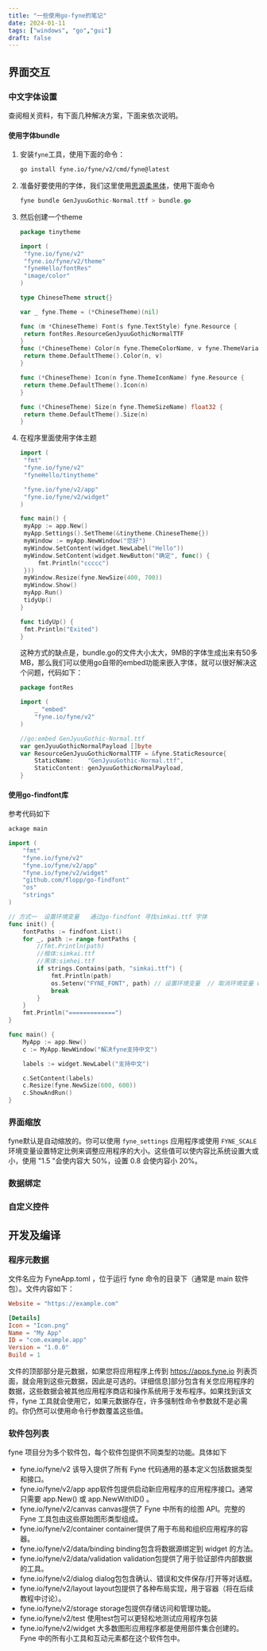 ```yaml
---
title: "一些使用go-fyne的笔记"
date: 2024-01-11
tags: ["windows", "go","gui"]
draft: false
---
```

## 界面交互
### 中文字体设置
查阅相关资料，有下面几种解决方案，下面来依次说明。

#### 使用字体bundle

1. 安装`fyne`工具，使用下面的命令：

   ```bash
   go install fyne.io/fyne/v2/cmd/fyne@latest
   ```

2. 准备好要使用的字体，我们这里使用[思源柔黑体](http://jikasei.me/font/)，使用下面命令

   ```go
   fyne bundle GenJyuuGothic-Normal.ttf > bundle.go
   ```

3. 然后创建一个theme

   ```go
   package tinytheme
   
   import (
   	"fyne.io/fyne/v2"
   	"fyne.io/fyne/v2/theme"
   	"fyneHello/fontRes"
   	"image/color"
   )
   
   type ChineseTheme struct{}
   
   var _ fyne.Theme = (*ChineseTheme)(nil)
   
   func (m *ChineseTheme) Font(s fyne.TextStyle) fyne.Resource {
   	return fontRes.ResourceGenJyuuGothicNormalTTF
   }
   func (*ChineseTheme) Color(n fyne.ThemeColorName, v fyne.ThemeVariant) color.Color {
   	return theme.DefaultTheme().Color(n, v)
   }
   
   func (*ChineseTheme) Icon(n fyne.ThemeIconName) fyne.Resource {
   	return theme.DefaultTheme().Icon(n)
   }
   
   func (*ChineseTheme) Size(n fyne.ThemeSizeName) float32 {
   	return theme.DefaultTheme().Size(n)
   }
   
   ```

4. 在程序里面使用字体主题

   ```go
   import (
   	"fmt"
   	"fyne.io/fyne/v2"
   	"fyneHello/tinytheme"
   
   	"fyne.io/fyne/v2/app"
   	"fyne.io/fyne/v2/widget"
   )
   
   func main() {
   	myApp := app.New()
   	myApp.Settings().SetTheme(&tinytheme.ChineseTheme{})
   	myWindow := myApp.NewWindow("您好")
   	myWindow.SetContent(widget.NewLabel("Hello"))
   	myWindow.SetContent(widget.NewButton("确定", func() {
   		fmt.Println("ccccc")
   	}))
   	myWindow.Resize(fyne.NewSize(400, 700))
   	myWindow.Show()
   	myApp.Run()
   	tidyUp()
   }
   
   func tidyUp() {
   	fmt.Println("Exited")
   }
   ```
	这种方式的缺点是，bundle.go的文件大小太大，9MB的字体生成出来有50多MB，那么我们可以使用go自带的embed功能来嵌入字体，就可以很好解决这个问题，代码如下：
	
	```go
	package fontRes
	
	import (
		_ "embed"
		"fyne.io/fyne/v2"
	)
	
	//go:embed GenJyuuGothic-Normal.ttf
	var genJyuuGothicNormalPayload []byte
	var ResourceGenJyuuGothicNormalTTF = &fyne.StaticResource{
		StaticName:    "GenJyuuGothic-Normal.ttf",
		StaticContent: genJyuuGothicNormalPayload,
	}
	```
#### 使用go-findfont库
参考代码如下
```go
ackage main

import (
    "fmt"
    "fyne.io/fyne/v2"
    "fyne.io/fyne/v2/app"
    "fyne.io/fyne/v2/widget"
    "github.com/flopp/go-findfont"
    "os"
    "strings"
)

// 方式一  设置环境变量   通过go-findfont 寻找simkai.ttf 字体
func init() {
    fontPaths := findfont.List()
    for _, path := range fontPaths {
        //fmt.Println(path)
        //楷体:simkai.ttf
        //黑体:simhei.ttf
        if strings.Contains(path, "simkai.ttf") {
            fmt.Println(path)
            os.Setenv("FYNE_FONT", path) // 设置环境变量  // 取消环境变量 os.Unsetenv("FYNE_FONT")
            break
        }
    }
    fmt.Println("=============")
}

func main() {
    MyApp := app.New()
    c := MyApp.NewWindow("解决fyne支持中文")

    labels := widget.NewLabel("支持中文")

    c.SetContent(labels)
    c.Resize(fyne.NewSize(600, 600))
    c.ShowAndRun()
}
```

### 界面缩放

fyne默认是自动缩放的。你可以使用 `fyne_settings` 应用程序或使用 `FYNE_SCALE` 环境变量设置特定比例来调整应用程序的大小。这些值可以使内容比系统设置大或小，使用 "1.5 "会使内容大 50%，设置 0.8 会使内容小 20%。

### 数据绑定

###  自定义控件

## 开发及编译
### 程序元数据
文件名应为 FyneApp.toml ，位于运行 fyne 命令的目录下（通常是 main 软件包）。文件内容如下：
```toml
Website = "https://example.com"

[Details]
Icon = "Icon.png"
Name = "My App"
ID = "com.example.app"
Version = "1.0.0"
Build = 1
```

文件的顶部部分是元数据，如果您将应用程序上传到 https://apps.fyne.io 列表页面，就会用到这些元数据，因此是可选的。详细信息]部分包含有关您应用程序的数据，这些数据会被其他应用程序商店和操作系统用于发布程序。如果找到该文件，fyne 工具就会使用它，如果元数据存在，许多强制性命令参数就不是必需的。你仍然可以使用命令行参数覆盖这些值。

### 软件包列表

fyne 项目分为多个软件包，每个软件包提供不同类型的功能。具体如下

- fyne.io/fyne/v2 该导入提供了所有 Fyne 代码通用的基本定义包括数据类型和接口。
- fyne.io/fyne/v2/app app软件包提供启动新应用程序的应用程序接口。通常只需要 app.New() 或 app.NewWithID() 。
- fyne.io/fyne/v2/canvas canvas提供了 Fyne 中所有的绘图 API。完整的 Fyne 工具包由这些原始图形类型组成。
- fyne.io/fyne/v2/container container提供了用于布局和组织应用程序的容器。
- fyne.io/fyne/v2/data/binding binding包含将数据源绑定到 widget 的方法。
- fyne.io/fyne/v2/data/validation validation包提供了用于验证部件内部数据的工具。
- fyne.io/fyne/v2/dialog dialog包包含确认、错误和文件保存/打开等对话框。
- fyne.io/fyne/v2/layout layout包提供了各种布局实现，用于容器（将在后续教程中讨论）。
- fyne.io/fyne/v2/storage storage包提供存储访问和管理功能。
- fyne.io/fyne/v2/test 使用test包可以更轻松地测试应用程序包装
- fyne.io/fyne/v2/widget 大多数图形应用程序都是使用部件集合创建的。Fyne 中的所有小工具和互动元素都在这个软件包中。
